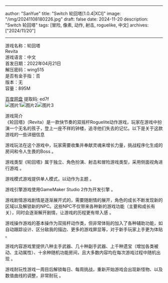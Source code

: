 
---
author: "SanYue"
title: "Switch 轮回塔[1.0.4|XCI]"
image: "/img/20241108180226.jpg"
draft: false
date: 2024-11-20
description: "Switch 轮回塔"
tags: [冒险, 像素, 动作, 射击, roguelike, 中文]
archives: ["2024/11/20"]

---

游戏名称：轮回塔   
Revita    
游戏语言：中文  
首发日期：2022年04月21日  
解压密码：wing515  
是否有金手指：否  
版本：无   
容量：895M

[百度网盘](https//pan.baidu.com/s/175gi6zt9fcUDE6QI3Uyvrg) 提取码: ed7f  
![图片1](/img/6ce0dd.jpg)![图片2](/img/00ab4e.jpg)![图片3](/img/ce18a8.jpg)  

游戏简介  
《轮回塔》（Revita）是一款快节奏的双摇杆Roguelite动作游戏，玩家在游戏中扮演一个无名的孩子，登上一座不祥的钟楼，追寻他们失去的记忆。以下是关于这款游戏的一些详细信息

游戏玩法在这个游戏中，玩家需要收集并奉献灵魂来增长力量，挑战程序化生成的房间和令人生畏的Boss
。

游戏类型《轮回塔》属于独立、角色扮演、射击和冒险游戏类型，采用侧面视角进行游戏
。

游戏模式游戏提供单人模式，以动作为主题
。

游戏引擎游戏使用GameMaker Studio 2作为开发引擎
。

游戏剧情游戏剧情是逐渐展开式的，需要随剧情的展开，角色的成长不断发现新的区域以及解锁新的NPC。这些NPC不仅带来各种新的游戏功能（主要和成长有关），同时会逐渐解开剧情，让游戏的历程更有带入感
。

游戏操作游戏的基本操作为双摇杆动作类，但非常体贴的加入了各种辅助功能，如自动跟踪设计、区分敌我的描边、更多的游戏屏显等，对于新手玩家上手更为体贴
。

游戏内容游戏里提供八种主手武器、几十种副手武器、上千种遗宝（增加各类被动、主动属性）、十余种随机功能房间，且大多数内容均在每次游戏过程中随机出现
。

游戏耐玩性游戏一周目后解锁每日、每周挑战，重新开始游戏会出现新怪物、以及数值曲线的调整，非常耐玩
。
